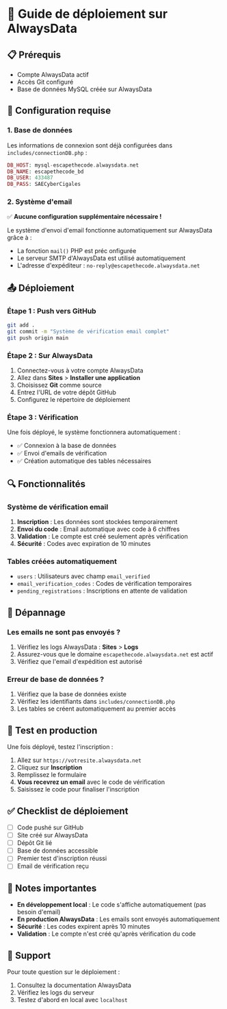 # 🚀 Guide de déploiement sur AlwaysData

## 📋 Prérequis

- Compte AlwaysData actif
- Accès Git configuré
- Base de données MySQL créée sur AlwaysData

## 🔧 Configuration requise

### 1. Base de données
Les informations de connexion sont déjà configurées dans `includes/connectionDB.php` :
```php
DB_HOST: mysql-escapethecode.alwaysdata.net
DB_NAME: escapethecode_bd
DB_USER: 433487
DB_PASS: SAECyberCigales
```

### 2. Système d'email
✅ **Aucune configuration supplémentaire nécessaire !**

Le système d'envoi d'email fonctionne automatiquement sur AlwaysData grâce à :
- La fonction `mail()` PHP est préc onfigurée
- Le serveur SMTP d'AlwaysData est utilisé automatiquement
- L'adresse d'expéditeur : `no-reply@escapethecode.alwaysdata.net`

## 📤 Déploiement

### Étape 1 : Push vers GitHub
```bash
git add .
git commit -m "Système de vérification email complet"
git push origin main
```

### Étape 2 : Sur AlwaysData
1. Connectez-vous à votre compte AlwaysData
2. Allez dans **Sites** > **Installer une application**
3. Choisissez **Git** comme source
4. Entrez l'URL de votre dépôt GitHub
5. Configurez le répertoire de déploiement

### Étape 3 : Vérification
Une fois déployé, le système fonctionnera automatiquement :
- ✅ Connexion à la base de données
- ✅ Envoi d'emails de vérification
- ✅ Création automatique des tables nécessaires

## 🔍 Fonctionnalités

### Système de vérification email
1. **Inscription** : Les données sont stockées temporairement
2. **Envoi du code** : Email automatique avec code à 6 chiffres
3. **Validation** : Le compte est créé seulement après vérification
4. **Sécurité** : Codes avec expiration de 10 minutes

### Tables créées automatiquement
- `users` : Utilisateurs avec champ `email_verified`
- `email_verification_codes` : Codes de vérification temporaires
- `pending_registrations` : Inscriptions en attente de validation

## 🐛 Dépannage

### Les emails ne sont pas envoyés ?
1. Vérifiez les logs AlwaysData : **Sites** > **Logs**
2. Assurez-vous que le domaine `escapethecode.alwaysdata.net` est actif
3. Vérifiez que l'email d'expédition est autorisé

### Erreur de base de données ?
1. Vérifiez que la base de données existe
2. Vérifiez les identifiants dans `includes/connectionDB.php`
3. Les tables se créent automatiquement au premier accès

## 📧 Test en production

Une fois déployé, testez l'inscription :
1. Allez sur `https://votresite.alwaysdata.net`
2. Cliquez sur **Inscription**
3. Remplissez le formulaire
4. **Vous recevrez un email** avec le code de vérification
5. Saisissez le code pour finaliser l'inscription

## ✅ Checklist de déploiement

- [ ] Code pushé sur GitHub
- [ ] Site créé sur AlwaysData
- [ ] Dépôt Git lié
- [ ] Base de données accessible
- [ ] Premier test d'inscription réussi
- [ ] Email de vérification reçu

## 📝 Notes importantes

- **En développement local** : Le code s'affiche automatiquement (pas besoin d'email)
- **En production AlwaysData** : Les emails sont envoyés automatiquement
- **Sécurité** : Les codes expirent après 10 minutes
- **Validation** : Le compte n'est créé qu'après vérification du code

## 🎯 Support

Pour toute question sur le déploiement :
1. Consultez la documentation AlwaysData
2. Vérifiez les logs du serveur
3. Testez d'abord en local avec `localhost`

